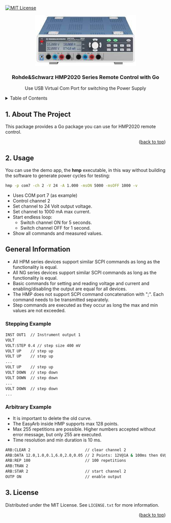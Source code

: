 
<div id="top"></div>

<!-- PROJECT SHIELDS -->
<!--
*** I'm using markdown "reference style" links for readability.
*** Reference links are enclosed in brackets [ ] instead of parentheses ( ).
*** See the bottom of this document for the declaration of the reference variables
*** for contributors-url, forks-url, etc. This is an optional, concise syntax you may use.
*** https://www.markdownguide.org/basic-syntax/#reference-style-links

[![Contributors][contributors-shield]][contributors-url]
[![Forks][forks-shield]][forks-url]
[![Stargazers][stars-shield]][stars-url]
[![Issues][issues-shield]][issues-url]
[![LinkedIn][linkedin-shield]][linkedin-url]
-->

[![MIT License][license-shield]][license-url]

<!-- PROJECT LOGO -->
<div align="center">
  <a href="https://github.com/othneildrew/Best-README-Template"><img src="images/logo.jfif" alt="Logo"></a>
  <h3 align="center">Rohde&Schwarz HMP2020 Series Remote Control with Go</h3>
  <p align="center"> Use USB Virtual Com Port for switching the Power Supply</p>
</div>

<!-- TABLE OF CONTENTS -->
<details>
  <summary>Table of Contents</summary>

<!-- vscode-markdown-toc -->

- [1. About The Project](#1-about-the-project)
- [2. Usage](#2-usage)
- [General Information](#general-information)
  - [Stepping Example](#stepping-example)
  - [Arbitrary Example](#arbitrary-example)
- [3. License](#3-license)

<!-- vscode-markdown-toc-config
	numbering=true
	autoSave=true
	/vscode-markdown-toc-config -->
<!-- /vscode-markdown-toc -->

  </ol>
</details>

<!-- ABOUT THE PROJECT -->
##  1. <a name='AboutTheProject'></a>About The Project

This package provides a Go package you can use for HMP2020 remote control.

<p align="right">(<a href="#top">back to top</a>)</p>

##  2. <a name='Usage'></a>Usage

You can use the demo app, the **hmp** executable, in this way without building the software to generate power cycles for testing:

```bash
hmp -p com7 -ch 2 -V 24 -A 1.000 -msON 5000 -msOFF 1000 -v
```

* Uses COM port 7 (as example)
* Control channel 2
* Set channel to 24 Volt output voltage.
* Set channel to 1000 mA max current.
* Start endless loop:
  * Switch channel ON for 5 seconds.
  * Switch channel OFF for 1 second.
* Show all commands and measured values.

## General Information

* All HPM series devices support similar SCPI commands as long as the functionality is equal.
* All NG series devices support similar SCPI commands as long as the functionality is equal.
* Basic commands for setting and reading voltage and current and enabling/disabling the output are equal for all devices.
* The HMP does not support SCPI command concatenation with ";". Each command needs to be transmitted separately.
* Step commands are executed as they occur as long the max and min values are not exceeded.

### Stepping Example

```bash
INST OUT1  // Instrument output 1
VOLT 
VOLT:STEP 0.4 // step size 400 mV
VOLT UP    // step up
VOLT UP    // step up
...
VOLT UP    // step up
VOLT DOWN  // step down
VOLT DOWN  // step down
...
VOLT DOWN  // step down
...
```

### Arbitrary Example

* It is important to delete the old curve.
* The EasyArb inside HMP supports max 128 points.
* Max 255 repetitions are possible. Higher numbers accepted without error message, but only 255 are executed.
* Time resolution and min duration is 10 ms.

```bash
ARB:CLEAR 2                        // clear channel 2
ARB:DATA 12.0,1.0,0.1,6.0,2.0,0.05 // 2 Points: 12V@1A & 100ms then 6V@2A & 50ms
ARB:REP 100                        // 100 repetitions
ARB:TRAN 2
ARB:STAR 2                         // start channel 2
OUTP ON                            // enable output

```
<!-- LICENSE -->
##  3. <a name='License'></a>License

Distributed under the MIT License. See `LICENSE.txt` for more information.

<p align="right">(<a href="#top">back to top</a>)</p>

<!-- MARKDOWN LINKS & IMAGES -->
<!-- https://www.markdownguide.org/basic-syntax/#reference-style-links -->
[contributors-shield]: https://img.shields.io/github/contributors/othneildrew/Best-README-Template.svg?style=for-the-badge
[contributors-url]: https://github.com/othneildrew/Best-README-Template/graphs/contributors
[forks-shield]: https://img.shields.io/github/forks/othneildrew/Best-README-Template.svg?style=for-the-badge
[forks-url]: https://github.com/othneildrew/Best-README-Template/network/members
[stars-shield]: https://img.shields.io/github/stars/othneildrew/Best-README-Template.svg?style=for-the-badge
[stars-url]: https://github.com/othneildrew/Best-README-Template/stargazers
[issues-shield]: https://img.shields.io/github/issues/othneildrew/Best-README-Template.svg?style=for-the-badge
[issues-url]: https://github.com/othneildrew/Best-README-Template/issues
[license-shield]: https://img.shields.io/github/license/othneildrew/Best-README-Template.svg?style=for-the-badge
[license-url]: https://github.com/othneildrew/Best-README-Template/blob/master/LICENSE.txt
[linkedin-shield]: https://img.shields.io/badge/-LinkedIn-black.svg?style=for-the-badge&logo=linkedin&colorB=555
[linkedin-url]: https://linkedin.com/in/othneildrew
[product-screenshot]: images/screenshot.png
